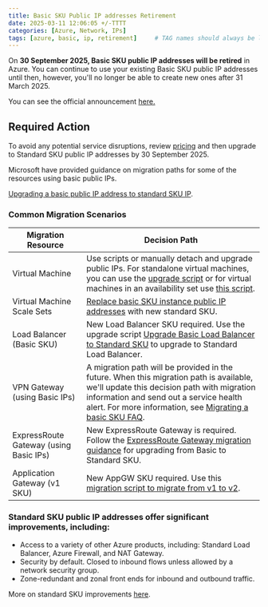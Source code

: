 ```yaml
---
title: Basic SKU Public IP addresses Retirement
date: 2025-03-11 12:06:05 +/-TTTT
categories: [Azure, Network, IPs]
tags: [azure, basic, ip, retirement]     # TAG names should always be lowercase
---
```


On **30 September 2025, Basic SKU public IP addresses will be retired** in Azure. You can continue to use your existing Basic SKU public IP addresses until then, however, you'll no longer be able to create new ones after 31 March 2025.

You can see the official announcement <a href="https://azure.microsoft.com/en-gb/updates?id=upgrade-to-standard-sku-public-ip-addresses-in-azure-by-30-september-2025-basic-sku-will-be-retired" target="_blank">here.</a>

## Required Action

To avoid any potential service disruptions, review <a href="https://azure.microsoft.com/en-gb/pricing/details/ip-addresses" target="_blank">pricing</a> and then upgrade to Standard SKU public IP addresses by 30 September 2025.

Microsoft have provided guidance on migration paths for some of the resources using basic public IPs.

<a href="https://learn.microsoft.com/en-gb/azure/virtual-network/ip-services/public-ip-basic-upgrade-guidance" target="_blank">Upgrading a basic public IP address to standard SKU IP</a>.

### Common Migration Scenarios

| Migration Resource  | Decision Path |
| ------------------- |-------------- |
| Virtual Machine | Use scripts or manually detach and upgrade public IPs. For standalone virtual machines, you can use the <a href="https://learn.microsoft.com/en-gb/azure/virtual-network/ip-services/public-ip-upgrade-vm?tabs=azure-cli" target="_blank">upgrade script</a> or for virtual machines in an availability set use <a href="https://learn.microsoft.com/en-gb/azure/virtual-network/ip-services/public-ip-upgrade-availability-set">this script</a>. |
| Virtual Machine Scale Sets | <a href="https://learn.microsoft.com/en-us/azure/virtual-machine-scale-sets/virtual-machine-scale-sets-networking?tabs=portal1#public-ipv4-per-virtual-machine">Replace basic SKU instance public IP addresses</a> with new standard SKU. |
| Load Balancer (Basic SKU) | New Load Balancer SKU required. Use the upgrade script <a href="https://learn.microsoft.com/en-gb/azure/load-balancer/upgrade-basic-standard-with-powershell">Upgrade Basic Load Balancer to Standard SKU</a> to upgrade to Standard Load Balancer. |
| VPN Gateway (using Basic IPs) | A migration path will be provided in the future. When this migration path is available, we'll update this decision path with migration information and send out a service health alert. For more information, see <a href="https://learn.microsoft.com/en-gb/azure/vpn-gateway/vpn-gateway-vpn-faq#migrating-a-basic-sku-public-ip-address-to-standard-sku">Migrating a basic SKU FAQ</a>. |
| ExpressRoute Gateway (using Basic IPs) | New ExpressRoute Gateway is required. Follow the <a href="https://learn.microsoft.com/en-gb/azure/expressroute/gateway-migration">ExpressRoute Gateway migration guidance</a> for upgrading from Basic to Standard SKU. |
| Application Gateway (v1 SKU) | New AppGW SKU required. Use this <a href="https://learn.microsoft.com/en-gb/azure/application-gateway/migrate-v1-v2">migration script to migrate from v1 to v2</a>.|


### Standard SKU public IP addresses offer significant improvements, including:

- Access to a variety of other Azure products, including: Standard Load Balancer, Azure Firewall, and NAT Gateway.
- Security by default. Closed to inbound flows unless allowed by a network security group.
- Zone-redundant and zonal front ends for inbound and outbound traffic.

More on standard SKU improvements <a href="https://learn.microsoft.com/en-gb/azure/virtual-network/ip-services/public-ip-addresses#sku" target="_blank">here</a>.
